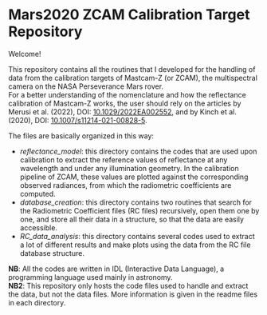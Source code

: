 # Mars2020 ZCAM Calibration Target Repository

Welcome!

This repository contains all the routines that I developed for the handling of data from the calibration targets of Mastcam-Z (or ZCAM), the multispectral camera on the NASA Perseverance Mars rover.<br>
For a better understanding of the nomenclature and how the reflectance calibration of Mastcam-Z works, the user should rely on the articles by Merusi et al. (2022), DOI: <a href="https://doi.org/10.1029/2022EA002552">10.1029/2022EA002552</a>, and by Kinch et al. (2020), DOI: <a href="https://doi.org/10.1007/s11214-021-00828-5">10.1007/s11214-021-00828-5</a>.

The files are basically organized in this way:
- <i>reflectance_model</i>: this directory contains the codes that are used upon calibration to extract the reference values of reflectance at any wavelength and under any illumination geometry. In the calibration pipeline of ZCAM, these values are plotted against the corresponding observed radiances, from which the radiometric coefficients are computed.
- <i>database_creation</i>: this directory contains two routines that search for the Radiometric Coefficient files (RC files) recursively, open them one by one, and store all their data in a structure, so that the data are easily accessible.
- <i>RC_data_analysis</i>: this directory contains several codes used to extract a lot of different results and make plots using the data from the RC file database structure.

<b>NB</b>: All the codes are written in IDL (Interactive Data Language), a programming language used mainly in astronomy.<br>
<b>NB2</b>: This repository only hosts the code files used to handle and extract the data, but not the data files. More information is given in the readme files in each directory.
